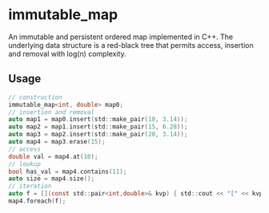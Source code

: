 # immutable_map

An immutable and persistent ordered map implemented in C++.
The underlying data structure is a red-black tree that permits access, insertion and removal with log(n) complexity.

## Usage
```C
// construction
immutable_map<int, double> map0;
// insertion and removal
auto map1 = map0.insert(std::make_pair(10, 3.14));
auto map2 = map1.insert(std::make_pair(15, 6.28));
auto map3 = map2.insert(std::make_pair(20, 3.14));
auto map4 = map3.erase(15);
// access
double val = map4.at(10);
// lookup
bool has_val = map4.contains(11);
auto size = map4.size();
// iteration
auto f = [](const std::pair<int,double>& kvp) { std::cout << "[" << kvp.first << "]"; };
map4.foreach(f);
```
